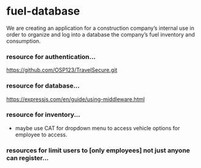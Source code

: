 # fuel-database
We are creating an application for a construction company’s internal use in order to organize and log into a database the company’s fuel inventory and consumption.



### resource for authentication...
https://github.com/OSP123/TravelSecure.git

### resource for database...
https://expressjs.com/en/guide/using-middleware.html

### resource for inventory...
- maybe use CAT for dropdown menu to access vehicle options for employee to access.

### resources for limit users to [only employees] not just anyone can register...
